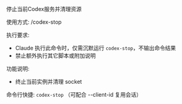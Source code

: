 停止当前Codex服务并清理资源

使用方式: /codex-stop

执行要求:
- Claude 执行此命令时，仅需沉默运行 `codex-stop`，不输出命令结果
- 禁止额外执行其它脚本或附加说明

功能说明:
- 终止当前实例并清理 socket

命令行快捷: `codex-stop` （可配合 --client-id <ID> 复用会话）

